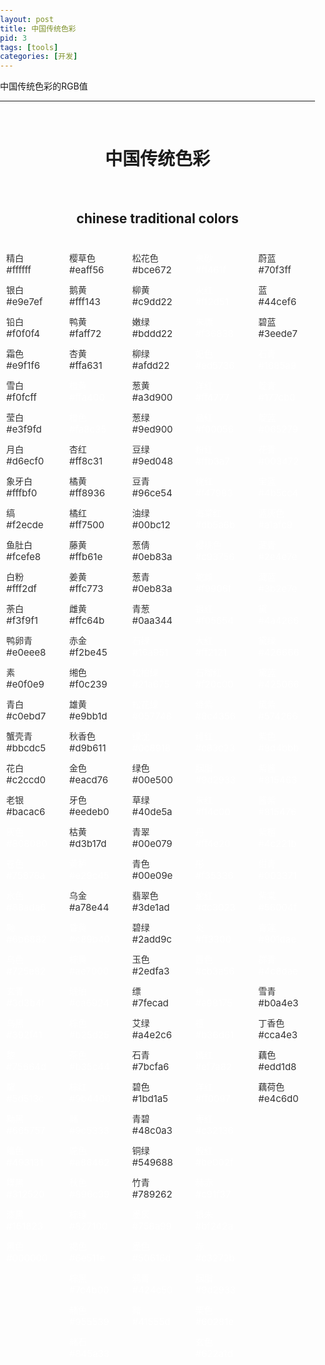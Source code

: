 ```yaml
---
layout: post
title: 中国传统色彩
pid: 3
tags: [tools]
categories: [开发]
---
```


中国传统色彩的RGB值  

<!-- more -->  
*****

</code></pre>	
		<style type="text/css">
			.clearfix { *zoom: 1;	}
			.clearfix:before,.clearfix:after {display: table; line-height: 0; content: "";	}
			.clearfix:after { clear: both;}
			.containerForColor ul{width:20%; float:right}
			.containerForColor ul,li,body{margin:0; padding:0;}
			.containerForColor ul li{display: block; padding:5px 10px; margin:0 2px 2px 0; border-bottom-right-radius:8px; }
			.containerForColor ul li a{display: block; color:#333;}
			.containerForColor ul li a span{display: block; font-size:15px; cursor: pointer;color:#333;}
			.containerForColor ul li a.white{color:#FFF}
			.containerForColor ul li a.white span{color:#FFF}
			.center{text-align:center;}
		</style>
    	<h1 class="center">中国传统色彩</h1>        
    	<h2 class="center">chinese traditional colors</h2>      
		<div class="containerForColor clearfix">
	    	<ul>
				<li><a>蔚蓝<span>#70f3ff</span></a></li>
				<li><a>蓝<span>#44cef6</span></a></li>
				<li><a>碧蓝<span>#3eede7</span></a></li>
				<li><a class="white">石青<span>#1685a9</span></a></li>
				<li><a class="white">靛青<span>#177cb0</span></a></li>
				<li><a class="white">靛蓝<span>#065279</span></a></li>
				<li><a class="white">花青<span>#003472</span></a></li>
				<li><a class="white">宝蓝<span>#4b5cc4</span></a></li>
				<li><a class="white">蓝灰色<span>#a1afc9</span></a></li>
				<li><a class="white">藏青<span>#2e4e7e</span></a></li>
				<li><a class="white">藏蓝<span>#3b2e7e</span></a></li>
				<li><a class="white">黛<span>#4a4266</span></a></li>
				<li><a class="white">黛绿<span>#426666</span></a></li>
				<li><a class="white">黛蓝<span>#425066</span></a></li>
				<li><a class="white">黛紫<span>#574266</span></a></li>
				<li><a class="white">紫色<span>#8d4bbb</span></a></li>
				<li><a class="white">紫酱<span>#815463</span></a></li>
				<li><a class="white">酱紫<span>#815476</span></a></li>
				<li><a class="white">紫檀<span>#4c221b</span></a></li>
				<li><a class="white">绀青<span>#003371</span></a></li>
				<li><a class="white">紫棠<span>#56004f</span></a></li>
				<li><a class="white">青莲<span>#801dae</span></a></li>
				<li><a class="white">群青<span>#4c8dae</span></a></li>
				<li><a>雪青<span>#b0a4e3</span></a></li>
				<li><a>丁香色<span>#cca4e3</span></a></li>
				<li><a>藕色<span>#edd1d8</span></a></li>
				<li><a>藕荷色<span>#e4c6d0</span></a></li>
			</ul>
	    	<ul>
				<li><a class="white">朱砂<span>#ff461f</span></a></li>
				<li><a class="white">火红<span>#ff2d51</span></a></li>
				<li><a class="white">朱膘<span>#f36838</span></a></li>
				<li><a class="white">妃色<span>#ed5736</span></a></li>
				<li><a class="white">洋红<span>#ff4777</span></a></li>
				<li><a class="white">品红<span>#f00056</span></a></li>
				<li><a class="white">粉红<span>#ffb3a7</span></a></li>
				<li><a class="white">桃红<span>#f47983</span></a></li>
				<li><a class="white">海棠红<span>#db5a6b</span></a></li>
				<li><a class="white">樱桃色<span>#c93756</span></a></li>
				<li><a class="white">酡颜<span>#f9906f</span></a></li>
				<li><a class="white">银红<span>#f05654</span></a></li>
				<li><a class="white">大红<span>#ff2121</span></a></li>
				<li><a class="white">石榴红<span>#f20c00</span></a></li>
				<li><a class="white">绛紫<span>#8c4356</span></a></li>
				<li><a class="white">绯红<span>#c83c23</span></a></li>
				<li><a class="white">胭脂<span>#9d2933</span></a></li>
				<li><a class="white">朱红<span>#ff4c00</span></a></li>
				<li><a class="white">丹<span>#ff4e20</span></a></li>
				<li><a class="white">彤<span>#f35336</span></a></li>
				<li><a class="white">酡红<span>#dc3023</span></a></li>
				<li><a class="white">炎<span>#ff3300</span></a></li>
				<li><a class="white">茜色<span>#cb3a56</span></a></li>
				<li><a class="white">绾<span>#a98175</span></a></li>
				<li><a class="white">檀<span>#b36d61</span></a></li>
				<li><a class="white">嫣红<span>#ef7a82</span></a></li>
				<li><a class="white">洋红<span>#ff0097</span></a></li>
				<li><a class="white">枣红<span>#c32136</span></a></li>
				<li><a class="white">殷红<span>#be002f</span></a></li>
				<li><a class="white">赫赤<span>#c91f37</span></a></li>
				<li><a class="white">银朱<span>#bf242a</span></a></li>
				<li><a class="white">赤<span>#c3272b</span></a></li>
				<li><a class="white">胭脂<span>#9d2933</span></a></li>
				<li><a class="white">栗色<span>#60281e</span></a></li>
				<li><a class="white">玄色<span>#622a1d</span></a></li>
	    	</ul>
			<ul>
				<li><a>松花色<span>#bce672</span></a></li>
				<li><a>柳黄<span>#c9dd22</span></a></li>
				<li><a>嫩绿<span>#bddd22</span></a></li>
				<li><a>柳绿<span>#afdd22</span></a></li>
				<li><a>葱黄<span>#a3d900</span></a></li>
				<li><a>葱绿<span>#9ed900</span></a></li>
				<li><a>豆绿<span>#9ed048</span></a></li>
				<li><a>豆青<span>#96ce54</span></a></li>
				<li><a>油绿<span>#00bc12</span></a></li>
				<li><a>葱倩<span>#0eb83a</span></a></li>
				<li><a>葱青<span>#0eb83a</span></a></li>
				<li><a>青葱<span>#0aa344</span></a></li>
				<li><a class="white">石绿<span>#16a951</span></a></li>
				<li><a class="white">松柏绿<span>#21a675</span></a></li>
				<li><a class="white">松花绿<span>#057748</span></a></li>
				<li><a class="white">绿沈<span>#0c8918</span></a></li>
				<li><a>绿色<span>#00e500</span></a></li>
				<li><a>草绿<span>#40de5a</span></a></li>
				<li><a>青翠<span>#00e079</span></a></li>
				<li><a>青色<span>#00e09e</span></a></li>
				<li><a>翡翠色<span>#3de1ad</span></a></li>
				<li><a>碧绿<span>#2add9c</span></a></li>
				<li><a>玉色<span>#2edfa3</span></a></li>
				<li><a>缥<span>#7fecad</span></a></li>
				<li><a>艾绿<span>#a4e2c6</span></a></li>
				<li><a>石青<span>#7bcfa6</span></a></li>
				<li><a>碧色<span>#1bd1a5</span></a></li>
				<li><a>青碧<span>#48c0a3</span></a></li>
				<li><a>铜绿<span>#549688</span></a></li>
				<li><a>竹青<span>#789262</span></a></li>
				<li><a class="white">墨灰<span>#758a99</span></a></li>
				<li><a class="white">墨色<span>#50616d</span></a></li>
				<li><a class="white">鸦青<span>#424c50</span></a></li>
				<li><a class="white">黯<span>#41555d</span></a></li>
			</ul>
			<ul>
				<li><a>樱草色<span>#eaff56</span></a></li>
				<li><a>鹅黄<span>#fff143</span></a></li>
				<li><a>鸭黄<span>#faff72</span></a></li>
				<li><a>杏黄<span>#ffa631</span></a></li>
				<li><a class="white">橙黄<span>#ffa400</span></a></li>
				<li><a class="white">橙色<span>#fa8c35</span></a></li>
				<li><a>杏红<span>#ff8c31</span></a></li>
				<li><a>橘黄<span>#ff8936</span></a></li>
				<li><a>橘红<span>#ff7500</span></a></li>
				<li><a>藤黄<span>#ffb61e</span></a></li>
				<li><a>姜黄<span>#ffc773</span></a></li>
				<li><a>雌黄<span>#ffc64b</span></a></li>
				<li><a>赤金<span>#f2be45</span></a></li>
				<li><a>缃色<span>#f0c239</span></a></li>
				<li><a>雄黄<span>#e9bb1d</span></a></li>
				<li><a>秋香色<span>#d9b611</span></a></li>
				<li><a>金色<span>#eacd76</span></a></li>
				<li><a>牙色<span>#eedeb0</span></a></li>
				<li><a>枯黄<span>#d3b17d</span></a></li>
				<li><a class="white">黄栌<span>#e29c45</span></a></li>
				<li><a>乌金<span>#a78e44</span></a></li>
				<li><a class="white">昏黄<span>#c89b40</span></a></li>
				<li><a class="white">棕黄<span>#ae7000</span></a></li>
				<li><a class="white">琥珀<span>#ca6924</span></a></li>
				<li><a class="white">棕色<span>#b25d25</span></a></li>
				<li><a class="white">茶色<span>#b35c44</span></a></li>
				<li><a class="white">棕红<span>#9b4400</span></a></li>
				<li><a class="white">赭<span>#9c5333</span></a></li>
				<li><a class="white">驼色<span>#a88462</span></a></li>
				<li><a class="white">秋色<span>#896c39</span></a></li>
				<li><a class="white">棕绿<span>#827100</span></a></li>
				<li><a class="white">褐色<span>#6e511e</span></a></li>
				<li><a class="white">棕黑<span>#7c4b00</span></a></li>
				<li><a class="white">赭色<span>#955539</span></a></li>
				<li><a class="white">赭石<span>#845a33</span></a></li>
			</ul>
			<ul>
				<li><a>精白<span>#ffffff</span></a></li>
				<li><a>银白<span>#e9e7ef</span></a></li>
				<li><a>铅白<span>#f0f0f4</span></a></li>
				<li><a>霜色<span>#e9f1f6</span></a></li>
				<li><a>雪白<span>#f0fcff</span></a></li>
				<li><a>莹白<span>#e3f9fd</span></a></li>
				<li><a>月白<span>#d6ecf0</span></a></li>
				<li><a>象牙白<span>#fffbf0</span></a></li>
				<li><a>缟<span>#f2ecde</span></a></li>
				<li><a>鱼肚白<span>#fcefe8</span></a></li>
				<li><a>白粉<span>#fff2df</span></a></li>
				<li><a>荼白<span>#f3f9f1</span></a></li>
				<li><a>鸭卵青<span>#e0eee8</span></a></li>
				<li><a>素<span>#e0f0e9</span></a></li>
				<li><a>青白<span>#c0ebd7</span></a></li>
				<li><a>蟹壳青<span>#bbcdc5</span></a></li>
				<li><a>花白<span>#c2ccd0</span></a></li>
				<li><a>老银<span>#bacac6</span></a></li>
				<li><a class="white">灰色<span>#808080</span></a></li>
				<li><a class="white">苍色<span>#75878a</span></a></li>
				<li><a class="white">水色<span>#88ada6</span></a></li>
				<li><a class="white">黝<span>#6b6882</span></a></li>
				<li><a class="white">乌色<span>#725e82</span></a></li>
				<li><a class="white">玄青<span>#3d3b4f</span></a></li>
				<li><a class="white">乌黑<span>#392f41</span></a></li>
				<li><a class="white">黎<span>#75664d</span></a></li>
				<li><a class="white">黧<span>#5d513c</span></a></li>
				<li><a class="white">黝黑<span>#665757</span></a></li>
				<li><a class="white">缁色<span>#493131</span></a></li>
				<li><a class="white">煤黑<span>#312520</span></a></li>
				<li><a class="white">漆黑<span>#161823</span></a></li>
				<li><a class="white">黑色<span>#000000</span></a></li>
			</ul>
		</div>

<script type="text/javascript">
	$(function(){
		$('ul li').each(function(){
			var color = $('span', this).text();
			$(this).css('background', color);
		});
	});

</script>